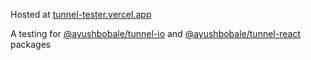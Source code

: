 Hosted at [tunnel-tester.vercel.app](https://tunnel-tester.vercel.app/)

A testing for [@ayushbobale/tunnel-io](https://www.npmjs.com/package/@ayushbobale/tunnel-io) and [@ayushbobale/tunnel-react](https://www.npmjs.com/package/@ayushbobale/tunnel-react) packages
